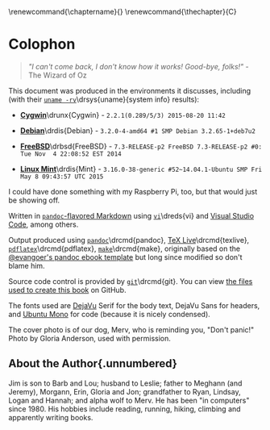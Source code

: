 
\renewcommand{\chaptername}{}
\renewcommand{\thechapter}{C}

# Colophon

> *"I can't come back, I don't know how it works! Good-bye, folks!"* - The Wizard of Oz

This document was produced in the environments it discusses, including (with their
[`uname -rv`](http://linux.die.net/man/1/uname)\drsys{uname}{system info} results):

* [**Cygwin**](https://cygwin.com/)\drunx{Cygwin} - `2.2.1(0.289/5/3) 2015-08-20 11:42`

* [**Debian**](http://www.debian.org/)\drdis{Debian} - `3.2.0-4-amd64 #1 SMP Debian 3.2.65-1+deb7u2`

* [**FreeBSD**](http://www.freebsd.org/)\drbsd{FreeBSD} -
`7.3-RELEASE-p2 FreeBSD 7.3-RELEASE-p2 #0: Tue Nov  4 22:08:52 EST 2014`

* [**Linux Mint**](http://linuxmint.com/)\drdis{Mint} -
`3.16.0-38-generic #52~14.04.1-Ubuntu SMP Fri May 8 09:43:57 UTC 2015`

I could have done something with my Raspberry Pi, too, but that would just be showing off.

Written in [`pandoc`-flavored Markdown](http://pandoc.org/README.html#pandocs-markdown) using
[`vi`](http://linux.die.net/man/1/vi)\dreds{vi} and [Visual Studio
Code](https://github.com/Microsoft/vscode), among others.

Output produced using [`pandoc`](http://pandoc.org/)\drcmd{pandoc}, [TeX
Live](http://www.tug.org/texlive/)\drcmd{texlive},
[`pdflatex`](http://linux.die.net/man/1/pdflatex)\drcmd{pdflatex},
[`make`](http://linux.die.net/man/1/make)\drcmd{make}, originally based on the [\@evangoer's pandoc
ebook template](https://github.com/evangoer/pandoc-ebook-template) but long since modified so don't
blame him.

Source code control is provided by [`git`](http://linux.die.net/man/1/git)\drcmd{git}. You can view
[the files used to create this
book](https://github.com/dullroar/ten-steps-to-linux-survival) on GitHub.

The fonts used are [DejaVu](https://en.wikipedia.org/wiki/DejaVu_fonts) Serif for the body text,
DejaVu Sans for headers, and [Ubuntu Mono](https://en.wikipedia.org/wiki/Ubuntu_%28typeface%29) for
code (because it is nicely condensed).

The cover photo is of our dog, Merv, who is reminding you, "Don't panic!" Photo by Gloria Anderson,
used with permission.

## About the Author{.unnumbered}

Jim is son to Barb and Lou; husband to Leslie; father to Meghann (and Jeremy), Morgann, Erin,
Gloria and Jon; grandfather to Ryan, Lindsay, Logan and Hannah; and alpha wolf to Merv. He has been
"in computers" since 1980. His hobbies include reading, running, hiking, climbing and apparently
writing books.